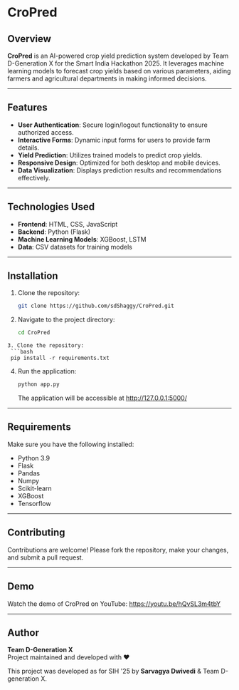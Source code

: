 # CroPred

## Overview

**CroPred** is an AI-powered crop yield prediction system developed by Team D-Generation X for the Smart India Hackathon 2025. It leverages machine learning models to forecast crop yields based on various parameters, aiding farmers and agricultural departments in making informed decisions.

---

## Features

- **User Authentication**: Secure login/logout functionality to ensure authorized access.
- **Interactive Forms**: Dynamic input forms for users to provide farm details.
- **Yield Prediction**: Utilizes trained models to predict crop yields.
- **Responsive Design**: Optimized for both desktop and mobile devices.
- **Data Visualization**: Displays prediction results and recommendations effectively.

---

## Technologies Used

- **Frontend**: HTML, CSS, JavaScript
- **Backend**: Python (Flask)
- **Machine Learning Models**: XGBoost, LSTM
- **Data**: CSV datasets for training models

---

## Installation

1. Clone the repository:
   ```bash
   git clone https://github.com/sdShaggy/CroPred.git
   ```

2. Navigate to the project directory:
   ```bash
   cd CroPred
  ```
3. Clone the repository:
   ```bash
   pip install -r requirements.txt
  ```
4. Run the application:
   ```bash
   python app.py
   ```
   The application will be accessible at http://127.0.0.1:5000/

---

## Requirements

Make sure you have the following installed:

- Python 3.9
- Flask
- Pandas
- Numpy
- Scikit-learn
- XGBoost
- Tensorflow

---

## Contributing
 Contributions are welcome! Please fork the repository, make your changes, and submit a pull request.

---

## Demo
 Watch the demo of CroPred on YouTube:
 https://youtu.be/hQvSL3m4tbY

---

## Author

**Team D-Generation X**  
Project maintained and developed with ❤️

This project was developed as for SIH '25 by **Sarvagya Dwivedi** & Team D-generation X.




